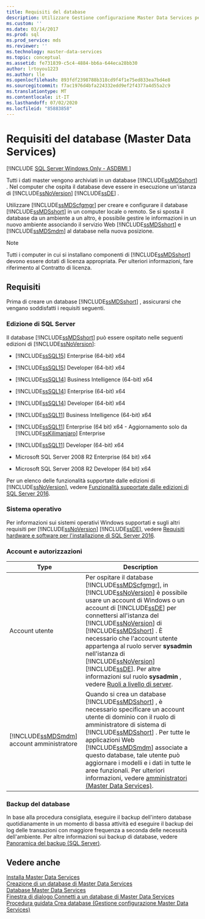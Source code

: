 ```yaml
---
title: Requisiti del database
description: Utilizzare Gestione configurazione Master Data Services per creare e configurare il database Master Data Services, in cui vengono archiviati tutti i dati master.
ms.custom: ''
ms.date: 03/14/2017
ms.prod: sql
ms.prod_service: mds
ms.reviewer: ''
ms.technology: master-data-services
ms.topic: conceptual
ms.assetid: fe731839-c5c4-4884-bb6a-644eca28bb30
author: lrtoyou1223
ms.author: lle
ms.openlocfilehash: 893fdf2398788b318cd9f4f1e75ed833ea7bd4e8
ms.sourcegitcommit: f7ac1976d4bfa224332edd9ef2f4377a4d55a2c9
ms.translationtype: MT
ms.contentlocale: it-IT
ms.lasthandoff: 07/02/2020
ms.locfileid: "85883858"
---
```

# <a name="database-requirements-master-data-services"></a>Requisiti del database (Master Data Services)

[!INCLUDE [SQL Server Windows Only - ASDBMI ](../../includes/applies-to-version/sql-windows-only-asdbmi.md)]

  Tutti i dati master vengono archiviati in un database [!INCLUDE[ssMDSshort](../../includes/ssmdsshort-md.md)] . Nel computer che ospita il database deve essere in esecuzione un'istanza di [!INCLUDE[ssNoVersion](../../includes/ssnoversion-md.md)] [!INCLUDE[ssDE](../../includes/ssde-md.md)] .  
  
 Utilizzare [!INCLUDE[ssMDScfgmgr](../../includes/ssmdscfgmgr-md.md)] per creare e configurare il database [!INCLUDE[ssMDSshort](../../includes/ssmdsshort-md.md)] in un computer locale o remoto. Se si sposta il database da un ambiente a un altro, è possibile gestire le informazioni in un nuovo ambiente associando il servizio Web [!INCLUDE[ssMDSshort](../../includes/ssmdsshort-md.md)] e [!INCLUDE[ssMDSmdm](../../includes/ssmdsmdm-md.md)] al database nella nuova posizione.  
  
> [!NOTE]  
>  Tutti i computer in cui si installano componenti di [!INCLUDE[ssMDSshort](../../includes/ssmdsshort-md.md)] devono essere dotati di licenza appropriata. Per ulteriori informazioni, fare riferimento al Contratto di licenza.  
  
## <a name="requirements"></a>Requisiti  
 Prima di creare un database [!INCLUDE[ssMDSshort](../../includes/ssmdsshort-md.md)] , assicurarsi che vengano soddisfatti i requisiti seguenti.  
  
### <a name="sql-server-edition"></a>Edizione di SQL Server  
 Il database [!INCLUDE[ssMDSshort](../../includes/ssmdsshort-md.md)] può essere ospitato nelle seguenti edizioni di [!INCLUDE[ssNoVersion](../../includes/ssnoversion-md.md)]:  
  
 
-   [!INCLUDE[ssSQL15](../../includes/sssql15-md.md)] Enterprise (64-bit) x64  
  
-   [!INCLUDE[ssSQL15](../../includes/sssql15-md.md)] Developer (64-bit) x64  
  
-   [!INCLUDE[ssSQL14](../../includes/sssql14-md.md)] Business Intelligence (64-bit) x64  
  
-   [!INCLUDE[ssSQL14](../../includes/sssql14-md.md)] Enterprise (64-bit) x64  
  
-   [!INCLUDE[ssSQL14](../../includes/sssql14-md.md)] Developer (64-bit) x64  
  
-   [!INCLUDE[ssSQL11](../../includes/sssql11-md.md)] Business Intelligence (64-bit) x64  
  
-   [!INCLUDE[ssSQL11](../../includes/sssql11-md.md)] Enterprise (64 bit) x64 - Aggiornamento solo da [!INCLUDE[ssKilimanjaro](../../includes/sskilimanjaro-md.md)] Enterprise  
  
-   [!INCLUDE[ssSQL11](../../includes/sssql11-md.md)] Developer (64-bit) x64  
  
-   Microsoft SQL Server 2008 R2 Enterprise (64 bit) x64  
  
-   Microsoft SQL Server 2008 R2 Developer (64 bit) x64  
  
 Per un elenco delle funzionalità supportate dalle edizioni di [!INCLUDE[ssNoVersion](../../includes/ssnoversion-md.md)], vedere [Funzionalità supportate dalle edizioni di SQL Server 2016](../../sql-server/editions-and-supported-features-for-sql-server-2016.md). 
  
### <a name="operating-system"></a>Sistema operativo  
 Per informazioni sui sistemi operativi Windows supportati e sugli altri requisiti per [!INCLUDE[ssNoVersion](../../includes/ssnoversion-md.md)] [!INCLUDE[ssDE](../../includes/ssde-md.md)], vedere [Requisiti hardware e software per l'installazione di SQL Server 2016](../../sql-server/install/hardware-and-software-requirements-for-installing-sql-server.md).  
  
### <a name="accounts-and-permissions"></a>Account e autorizzazioni  
  
|Type|Description|  
|----------|-----------------|  
|Account utente|Per ospitare il database [!INCLUDE[ssMDScfgmgr](../../includes/ssmdscfgmgr-md.md)], in [!INCLUDE[ssNoVersion](../../includes/ssnoversion-md.md)] è possibile usare un account di Windows o un account di [!INCLUDE[ssDE](../../includes/ssde-md.md)] per connettersi all'istanza del [!INCLUDE[ssNoVersion](../../includes/ssnoversion-md.md)] di [!INCLUDE[ssMDSshort](../../includes/ssmdsshort-md.md)] . È necessario che l'account utente appartenga al ruolo server **sysadmin** nell'istanza di [!INCLUDE[ssNoVersion](../../includes/ssnoversion-md.md)] [!INCLUDE[ssDE](../../includes/ssde-md.md)]. Per altre informazioni sul ruolo **sysadmin** , vedere [Ruoli a livello di server](../../relational-databases/security/authentication-access/server-level-roles.md).|  
|[!INCLUDE[ssMDSmdm](../../includes/ssmdsmdm-md.md)] account amministratore|Quando si crea un database [!INCLUDE[ssMDSshort](../../includes/ssmdsshort-md.md)] , è necessario specificare un account utente di dominio con il ruolo di amministratore di sistema di [!INCLUDE[ssMDSshort](../../includes/ssmdsshort-md.md)] . Per tutte le applicazioni Web [!INCLUDE[ssMDSmdm](../../includes/ssmdsmdm-md.md)] associate a questo database, tale utente può aggiornare i modelli e i dati in tutte le aree funzionali. Per ulteriori informazioni, vedere [amministratori &#40;Master Data Services&#41;](../../master-data-services/administrators-master-data-services.md).|  
  
### <a name="database-backup"></a>Backup del database  
 In base alla procedura consigliata, eseguire il backup dell'intero database quotidianamente in un momento di bassa attività ed eseguire il backup dei log delle transazioni con maggiore frequenza a seconda delle necessità dell'ambiente. Per altre informazioni sui backup di database, vedere [Panoramica del backup &#40;SQL Server&#41;](../../relational-databases/backup-restore/backup-overview-sql-server.md).  
  
## <a name="see-also"></a>Vedere anche  
 [Installa Master Data Services](../../master-data-services/install-windows/install-master-data-services.md)   
 [Creazione di un database di Master Data Services](../../master-data-services/install-windows/create-a-master-data-services-database.md)   
 [Database Master Data Services](../../master-data-services/master-data-services-database.md)   
 [Finestra di dialogo Connetti a un database di Master Data Services](../../master-data-services/connect-to-a-master-data-services-database-dialog-box.md)   
 [Procedura guidata Crea database &#40;Gestione configurazione Master Data Services&#41;](../../master-data-services/create-database-wizard-master-data-services-configuration-manager.md)  
  
  
